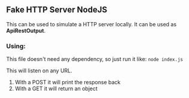 ## Fake HTTP Server NodeJS

This can be used to simulate a HTTP server locally. It can be used as **ApiRestOutput**.

### Using:
This file doesn't need any dependency, so just run it like: `node index.js`

This will listen on any URL.

1) With a POST it will print the response back
2) With a GET it will return an object